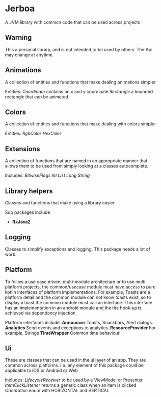 # Jerboa
A JVM library with common code that can be used across projects

## Warning
This a personal library, and is not intended to be used by others. The Api may change at anytime.

## Animations
A collection of entities and functions that make dealing animations simpler

Entities:
*Coordinate* contains an x and y coordinate
*Rectangle* a bounded rectangle that can be animated

## Colors
A collection of entities and functions that make dealing with colors simpler

Entities:
*RgbColor*
*HexColor*

## Extensions
A collection of functions that are named in an appropriate manner that allows them to be used from simply looking at a classes autocomplete.

Includes:
*BitwiseFlags*
*Int*
*List*
*Long*
*String*

## Library helpers
Classes and functions that make using a library easier

Sub packages include
- **RxJava2**

## Logging
Classes to simplify exceptions and logging. This package needs a lot of work.

## Platform
To follow a use case driven, multi-module architecture or to use multi platform projects, the common/usecase module must have access to pure kotlin interfaces of platform implementations. For example, Toasts are a platform detail and the common module can not know toasts exist, so to display a toast the common module must call an interface. This interface has an implementation in an android module and the the hook-up is achieved via dependency injection.

Platform interfaces include:
**Announcer** Toasts, Snackbars, Alert dialogs.
**Analytics** Send events and exceptions to analytics.
**ResourceProvider** For example, Strings
**TimeWrapper** Common time behaviour

## Ui
These are classes that can be used in the ui layer of an app. They are common across platforms. i.e. any element of this package could be applicable to iOS or Android or Web

Includes:
*LifecycleReceiver* to be used by a ViewModel or Presenter
*ItemClickListener* returns a generic class when an item is clicked
*Orientation* enum with HORIZONTAL and VERTICAL
